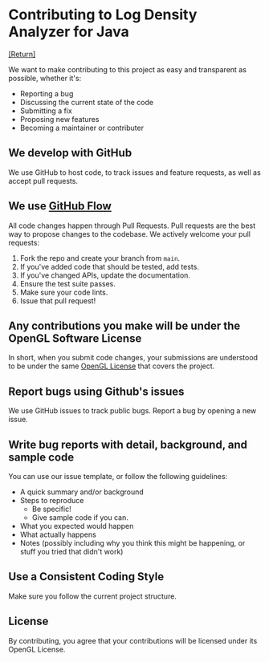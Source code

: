 # Contributing to Log Density Analyzer for Java

[[Return]](README.md)

We want to make contributing to this project as easy and transparent as possible, whether it's:

- Reporting a bug
- Discussing the current state of the code
- Submitting a fix
- Proposing new features
- Becoming a maintainer or contributer

## We develop with GitHub

We use GitHub to host code, to track issues and feature requests, as well as accept pull requests.

## We use [GitHub Flow](https://docs.github.com/en/get-started/using-github/github-flow)

All code changes happen through Pull Requests. Pull requests are the best way to propose changes to the codebase. We actively welcome your pull requests:

1. Fork the repo and create your branch from `main`.
2. If you've added code that should be tested, add tests.
3. If you've changed APIs, update the documentation.
4. Ensure the test suite passes.
5. Make sure your code lints.
6. Issue that pull request!

## Any contributions you make will be under the OpenGL Software License

In short, when you submit code changes, your submissions are understood to be under the same [OpenGL License](LICENSE.md) that covers the project.

## Report bugs using Github's issues

We use GitHub issues to track public bugs. Report a bug by opening a new issue.

## Write bug reports with detail, background, and sample code

You can use our issue template, or follow the following guidelines:

- A quick summary and/or background
- Steps to reproduce
  - Be specific!
  - Give sample code if you can.
- What you expected would happen
- What actually happens
- Notes (possibly including why you think this might be happening, or stuff you tried that didn't work)

## Use a Consistent Coding Style

Make sure you follow the current project structure.

## License

By contributing, you agree that your contributions will be licensed under its OpenGL License.
